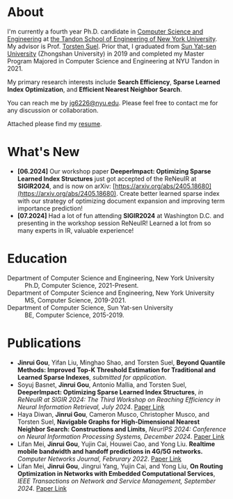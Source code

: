 
<!-- ## Welcome to GitHub Pages

You can use the [editor on GitHub](https://github.com/linmengsysu/linmengsysu.github.com/edit/master/index.md) to maintain and preview the content for your website in Markdown files.

Whenever you commit to this repository, GitHub Pages will run [Jekyll](https://jekyllrb.com/) to rebuild the pages in your site, from the content in your Markdown files.

### Markdown

Markdown is a lightweight and easy-to-use syntax for styling your writing. It includes conventions for

```markdown
Syntax highlighted code block

# Header 1
## Header 2
### Header 3

- Bulleted
- List

1. Numbered
2. List

**Bold** and _Italic_ and `Code` text

[Link](url) and ![Image](src)
```

For more details see [GitHub Flavored Markdown](https://guides.github.com/features/mastering-markdown/).

### Jekyll Themes

Your Pages site will use the layout and styles from the Jekyll theme you have selected in your [repository settings](https://github.com/linmengsysu/linmengsysu.github.com/settings). The name of this theme is saved in the Jekyll `_config.yml` configuration file.

### Support or Contact

Having trouble with Pages? Check out our [documentation](https://help.github.com/categories/github-pages-basics/) or [contact support](https://github.com/contact) and we’ll help you sort it out.
-->


# About
I'm currently a fourth year Ph.D. candidate in [Computer Science and Engineering](https://engineering.nyu.edu/academics/departments/computer-science-and-engineering/) at [the Tandon School of Engineering of New York University](https://engineering.nyu.edu/). My advisor is Prof. [Torsten Suel](https://engineering.nyu.edu/~suel/). Prior that, I graduated from [Sun Yat-sen University](http://www.sysu.edu.cn/2012/en/index.htm) (Zhongshan University) in 2019 and completed my Master Program Majored in Computer Science and Engineering at NYU Tandon in 2021. 

My primary research interests include **Search Efficiency**, **Sparse Learned Index Optimization**, and **Efficient Nearest Neighbor Search**.

You can reach me by [jg6226@nyu.edu](mailto:jg6226@nyu.edu). Please feel free to contact me for any discussion or collaboration. 

Attached please find my [resume](https://j9rrygou.github.io/Resume.pdf).

# What's New
* **\[06.2024\]** Our workshop paper **DeeperImpact: Optimizing Sparse Learned Index Structures** just got accepted of the ReNeuIR at **SIGIR2024**, and is now on arXiv: [https://arxiv.org/abs/2405.18680](https://arxiv.org/abs/2405.18680). Create better learned sparse index with our strategy of optimizing document expansion and improving term importance prediction!
* **\[07.2024\]** Had a lot of fun attending **SIGIR2024** at Washington D.C. and presenting in the workshop session ReNeuIR! Learned a lot from so many experts in IR, valuable experience!

# Education

<dl>
 <dt>Department of Computer Science and Engineering, New York University</dt>
 <dd>Ph.D, Computer Science, 2021-Present.</dd>
 
  <dt>Department of Computer Science and Engineering, New York University</dt>
 <dd>MS, Computer Science, 2019-2021.</dd>
 
 <dt>Department of Computer Science, Sun Yat-sen University</dt>
 <dd>BE, Computer Science, 2015-2019.</dd>
 
</dl>
 
 
 
# Publications
<!-- * **Jinrui Gou**, Yifan Liu, Minghao Shao, and Torsten Suel, **Beyond Quantile Methods: Improved Top-K Threshold Estimation for Traditional and Learned Sparse Indexes**, *submitted to IEEE International Conference on Big Data 2024*. -->
* **Jinrui Gou**, Yifan Liu, Minghao Shao, and Torsten Suel, **Beyond Quantile Methods: Improved Top-K Threshold Estimation for Traditional and Learned Sparse Indexes**, *submitted for application*.
* Soyuj Basnet, **Jinrui Gou**, Antonio Mallia, and Torsten Suel, **DeeperImpact: Optimizing Sparse Learned Index Structures**, *in ReNeuIR at SIGIR 2024: The Third Workshop on Reaching Efficiency in Neural Information Retrieval, July 2024*. [Paper Link](https://arxiv.org/abs/2405.17093)
* Haya Diwan, **Jinrui Gou**, Cameron Musco, Christopher Musco, and Torsten Suel, **Navigable Graphs for High-Dimensional Nearest Neighbor Search: Constructions and Limits**, *NeurIPS 2024: Conference on Neural Information Processing Systems, December 2024*. [Paper Link](https://arxiv.org/abs/2405.18680)
* Lifan Mei, **Jinrui Gou**, Yujin Cai, Houwei Cao, and Yong Liu. **Realtime mobile bandwidth and handoff predictions in 4G/5G networks.** *Computer Networks Journal, Februrary 2022*. [Paper Link](https://arxiv.org/abs/2104.12959)
* Lifan Mei, **Jinrui Gou**, Jingrui Yang, Yujin Cai, and Yong Liu, **On Routing Optimization in Networks with Embedded Computational Services**, *IEEE Transactions on Network and Service Management, September 2024*. [Paper Link](https://arxiv.org/abs/2210.03338)




<!--
# Publications
* **Isomorphic Neural Network for Graph Representation Learning and Classification**. **Lin Meng**, Jiawei Zhang.  Graph Representation Learning Workshop of the 33rd Conference on Neural Information Processing Systems (NeurIPS ’19 Workshop), Vancouver, Canada, December 8-14, 2019. [\[poster\]](https://github.com/linmengsysu/linmengsysu.github.io/blob/master/slides/IsoNNposter.pdf) [\[code\]](https://github.com/linmengsysu/IsoNN/tree/master/code)
* **LATTE: Application Oriented Network Embedding**. **Lin Meng**, Jiyang Bai, Jiawei Zhang.  In: Proceedings of the 36th IEEE International Conference on Data Engineering (BigData ’19), Los Angeles, CA, USA, December 9-12, 2019. [\[slides\]](https://github.com/linmengsysu/linmengsysu.github.io/blob/master/slides/bigdata_latte.pdf)
* **Deep Heterogeneous Social Network Alignment**. **Lin Meng**, Yuxiang Ren, Jiawei Zhang, Fanghua Ye, Philip S. Yu.  In: Proceedings of the 5th IEEE International Conference on Collaboration and Internet Computing (CIC ’19), Los Angeles, CA, USA, December 12-14, 2019.  <span style="color:red">*(invited paper)*</span> [\[slides\]](https://github.com/linmengsysu/linmengsysu.github.io/blob/master/slides/cic_deta.pdf)
* **Scalable Heterogeneous Social Network Alignment through Synergistic Graph Partition**. Yuxiang Ren, **Lin Meng**, and Jiawei Zhang. 31st ACM Conference on Hypertext and Social Media (HT’20), Virtual Edition, July 13-15 2020, 2020.
-->

<!-- # Honors and Awards

* To add.  -->


<script type="text/javascript" id="clustrmaps" src="//clustrmaps.com/map_v2.js?d=OtPNu119tUnejStRwwuEYRMF-6oNlptfUqM5-jzX1pE&cl=ffffff&w=a"></script>
